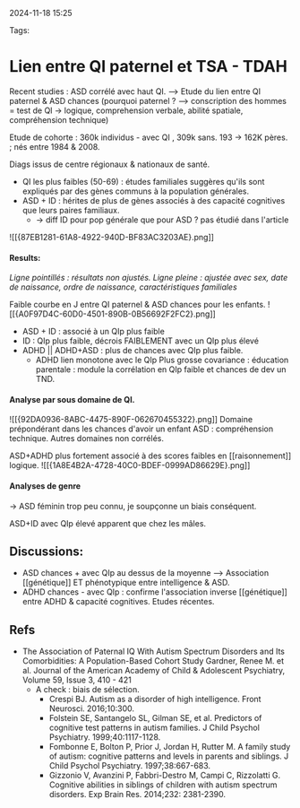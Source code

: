 2024-11-18 15:25


Tags:

# Lien entre QI paternel et TSA - TDAH

Recent studies : ASD corrélé avec haut QI. --> Etude du lien entre QI paternel & ASD chances (pourquoi paternel ? --> conscription des hommes = test de QI
		-> logique, comprehension verbale, abilité spatiale, compréhension technique)

Etude de cohorte : 360k individus - avec QI , 309k sans. 193 -> 162K pères. ; nés entre 1984 & 2008.

Diags issus de centre régionaux & nationaux de santé. 
- QI les plus faibles (50-69) : études familiales suggères qu'ils sont expliqués par des gènes communs à la population générales.
- ASD + ID : hérites de plus de gènes associés à des capacité cognitives que leurs paires familiaux.
	- -> diff ID pour pop générale que pour ASD ? pas étudié dans l'article

![[{87EB1281-61A8-4922-940D-BF83AC3203AE}.png]]

#### Results:

*Ligne pointillés : résultats non ajustés. Ligne pleine : ajustée avec sex, date de naissance, ordre de naissance, caractéristiques familiales* 

Faible courbe en J entre QI paternel & ASD chances pour les enfants.
![[{A0F97D4C-60D0-4501-890B-0B56692F2FC2}.png]]
- ASD + ID : associé à un QIp plus faible
- ID : QIp plus faible, décrois FAIBLEMENT avec un QIp plus élevé
- ADHD || ADHD+ASD : plus de chances avec QIp plus faible.
	- ADHD lien monotone avec le QIp
Plus grosse covariance : éducation parentale : module la corrélation en QIp faible et chances de dev un TND.

#### Analyse par sous domaine de QI.

![[{92DA0936-8ABC-4475-890F-062670455322}.png]]
Domaine prépondérant dans les chances d'avoir un enfant ASD : compréhension technique. Autres domaines non corrélés.

ASD+ADHD plus fortement associé à des scores faibles en [[raisonnement]] logique.
![[{1A8E4B2A-4728-40C0-BDEF-0999AD86629E}.png]]
#### Analyses de genre
-> ASD féminin trop peu connu, je soupçonne un biais conséquent.

ASD+ID avec QIp élevé apparent que chez les mâles.

## Discussions:

- ASD chances + avec QIp au dessus de la moyenne --> Association [[génétique]] ET phénotypique entre intelligence & ASD.
- ADHD chances - avec QIp : confirme l'association inverse [[génétique]] entre ADHD & capacité cognitives. Etudes récentes. 

## Refs

- The Association of Paternal IQ With Autism Spectrum Disorders and Its Comorbidities: A Population-Based Cohort Study Gardner, Renee M. et al. Journal of the American Academy of Child & Adolescent Psychiatry, Volume 59, Issue 3, 410 - 421
	- A check : biais de sélection.
		- Crespi BJ. Autism as a disorder of high intelligence. Front Neurosci. 2016;10:300.
		- Folstein SE, Santangelo SL, Gilman SE, et al. Predictors of cognitive test patterns in autism families. J Child Psychol Psychiatry. 1999;40:1117-1128.
		- Fombonne E, Bolton P, Prior J, Jordan H, Rutter M. A family study of autism: cognitive patterns and levels in parents and siblings. J Child Psychol Psychiatry. 1997;38:667-683.
		- Gizzonio V, Avanzini P, Fabbri-Destro M, Campi C, Rizzolatti G. Cognitive abilities in siblings of children with autism spectrum disorders. Exp Brain Res. 2014;232: 2381-2390.
